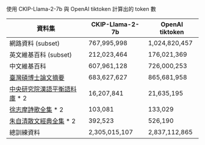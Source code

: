 使用 CKIP-Llama-2-7b 與 OpenAI tiktoken 計算出的 token 數

| 資料集                                                       | CKIP-Llama-2-7b | OpenAI tiktoken |
| ------------------------------------------------------------ | --------------- | --------------- |
| 網路資料 (subset)                                            | 767,995,998     | 1,024,820,457   |
| 英文維基百科 (subset)                                        | 212,023,464     | 176,021,369     |
| 中文維基百科                                                 | 607,961,128     | 726,000,253     |
| [臺灣碩博士論文摘要](https://ndltd.ncl.edu.tw/cgi-bin/gs32/gsweb.cgi?o=d) | 683,627,627     | 865,681,958     |
| [中央研究院漢語平衡語料庫](https://asbc.iis.sinica.edu.tw/) * 2 | 16,207,841      | 21,635,195      |
| [徐志摩詩歌全集](https://ixdzs.tw/read/55056/) * 2           | 103,081         | 133,029         |
| [朱自清散文經典全集](https://ixdzs.tw/read/55431/) * 2       | 392,523         | 526,190         |
| 總訓練資料                                                   | 2,305,015,107   | 2,837,112,865   |